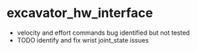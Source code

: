 # excavator_hw_interface
* velocity and effort commands bug identified but not tested
* TODO identify and fix wrist joint_state issues
